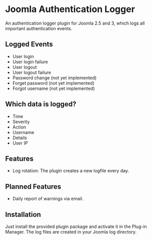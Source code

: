 # Joomla Authentication Logger
An authentication logger plugin for Joomla 2.5 and 3, which logs all important authentication events.

## Logged Events
- User login
- User login failure
- User logout
- User logout failure
- Password change (not yet implemented)
- Forget password (not yet implemented)
- Forgot username (not yet implemented)

## Which data is logged?
- Time
- Severity
- Action
- Username
- Details
- User IP

## Features
- Log rotation: The plugin creates a new logfile every day.

## Planned Features
- Daily report of warnings via email.

## Installation
Just install the provided plugin package and activate it in the Plug-in Manager. The log files are created in your Joomla log directory.
